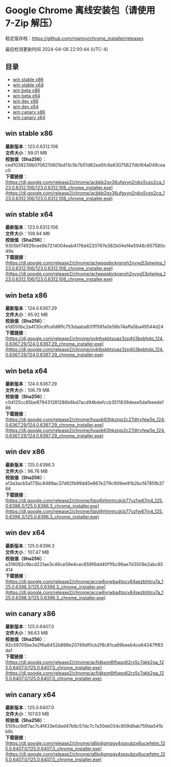# Google Chrome 离线安装包（请使用 7-Zip 解压）
稳定版存档：<https://github.com/rnamoy/chrome_installer/releases>

最后检测更新时间
2024-04-08 22:00:44 (UTC-4)


## 目录
* [win stable x86](https://github.com/rnamoy/chrome_installer?tab=readme-ov-file#win-stable-x86)
* [win stable x64](https://github.com/rnamoy/chrome_installer?tab=readme-ov-file#win-stable-x64)
* [win beta x86](https://github.com/rnamoy/chrome_installer?tab=readme-ov-file#win-beta-x86)
* [win beta x64](https://github.com/rnamoy/chrome_installer?tab=readme-ov-file#win-beta-x64)
* [win dev x86](https://github.com/rnamoy/chrome_installer?tab=readme-ov-file#win-dev-x86)
* [win dev x64](https://github.com/rnamoy/chrome_installer?tab=readme-ov-file#win-dev-x64)
* [win canary x86](https://github.com/rnamoy/chrome_installer?tab=readme-ov-file#win-canary-x86)
* [win canary x64](https://github.com/rnamoy/chrome_installer?tab=readme-ov-file#win-canary-x64)

## win stable x86
**最新版本**：123.0.6312.106  
**文件大小**：99.01 MB  
**校验值（Sha256）**：ced1038239b0706210601bd13c5b7b51d62ea5fc6a63075627db164a049ceac0  
**下载链接**：[https://dl.google.com/release2/chrome/acbkb2gy36ufgyyn2nikx5vzo2cq_123.0.6312.106/123.0.6312.106_chrome_installer.exe](https://dl.google.com/release2/chrome/acbkb2gy36ufgyyn2nikx5vzo2cq_123.0.6312.106/123.0.6312.106_chrome_installer.exe)  

## win stable x64
**最新版本**：123.0.6312.106  
**文件大小**：108.94 MB  
**校验值（Sha256）**：9305bf74929cee9b7214004eab4176d4220767e382b04ef4e5948c857580c49e  
**下载链接**：[https://dl.google.com/release2/chrome/actwpqpbckrqnxh2vvxg53plwjma_123.0.6312.106/123.0.6312.106_chrome_installer.exe](https://dl.google.com/release2/chrome/actwpqpbckrqnxh2vvxg53plwjma_123.0.6312.106/123.0.6312.106_chrome_installer.exe)  

## win beta x86
**最新版本**：124.0.6367.29  
**文件大小**：95.92 MB  
**校验值（Sha256）**：e1d550bc2a4f30cdfca1d8ffc753daaba831ff581a0e56b74affa5ba49544d24  
**下载链接**：[https://dl.google.com/release2/chrome/ovktbskbtzuaz3zp4ti3bxbhdq_124.0.6367.29/124.0.6367.29_chrome_installer.exe](https://dl.google.com/release2/chrome/ovktbskbtzuaz3zp4ti3bxbhdq_124.0.6367.29/124.0.6367.29_chrome_installer.exe)  

## win beta x64
**最新版本**：124.0.6367.29  
**文件大小**：106.79 MB  
**校验值（Sha256）**：c0d125cc85be879431281286b6bd7acd94bdefccb3511839deee5dafbeede186  
**下载链接**：[https://dl.google.com/release2/chrome/hxaob63hkzojo2c27dtryfew5e_124.0.6367.29/124.0.6367.29_chrome_installer.exe](https://dl.google.com/release2/chrome/hxaob63hkzojo2c27dtryfew5e_124.0.6367.29/124.0.6367.29_chrome_installer.exe)  

## win dev x86
**最新版本**：125.0.6396.3  
**文件大小**：96.76 MB  
**校验值（Sha256）**：a13a3acb5a173bc8488ac37d62fb99d45e867e279c909ee91b2bcf4785fb3766  
**下载链接**：[https://dl.google.com/release2/chrome/fajojlhhhmhcdcb77yzfw67jn4_125.0.6396.3/125.0.6396.3_chrome_installer.exe](https://dl.google.com/release2/chrome/fajojlhhhmhcdcb77yzfw67jn4_125.0.6396.3/125.0.6396.3_chrome_installer.exe)  

## win dev x64
**最新版本**：125.0.6396.3  
**文件大小**：107.47 MB  
**校验值（Sha256）**：a316082c9bcd231ae3c46ce59e4cec659f6dd40f1fbc96ae7d3509e2abc85414  
**下载链接**：[https://dl.google.com/release2/chrome/accw6vrwba4tpcv64sezbhtiru7a_125.0.6396.3/125.0.6396.3_chrome_installer.exe](https://dl.google.com/release2/chrome/accw6vrwba4tpcv64sezbhtiru7a_125.0.6396.3/125.0.6396.3_chrome_installer.exe)  

## win canary x86
**最新版本**：125.0.6407.0  
**文件大小**：96.63 MB  
**校验值（Sha256）**：92c59705be3e2f6a8452b898e20749df0cb2f8c81ca69beeb4ce64347ff83da1  
**下载链接**：[https://dl.google.com/release2/chrome/acfidkpm6tfiago62rx5c7qkk2ga_125.0.6407.0/125.0.6407.0_chrome_installer.exe](https://dl.google.com/release2/chrome/acfidkpm6tfiago62rx5c7qkk2ga_125.0.6407.0/125.0.6407.0_chrome_installer.exe)  

## win canary x64
**最新版本**：125.0.6407.0  
**文件大小**：107.63 MB  
**校验值（Sha256）**：5105cc8df7ac7c4f433e0ded47b6c57dc7c7a30eb034c909d9ab759da541bb9c  
**下载链接**：[https://dl.google.com/release2/chrome/g6bj4gmqgy4xqxubzx6ucwfetm_125.0.6407.0/125.0.6407.0_chrome_installer.exe](https://dl.google.com/release2/chrome/g6bj4gmqgy4xqxubzx6ucwfetm_125.0.6407.0/125.0.6407.0_chrome_installer.exe)  

